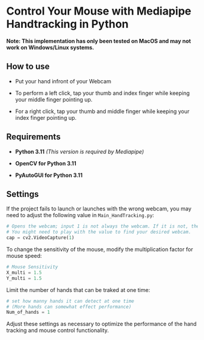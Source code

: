 # Control Your Mouse with Mediapipe Handtracking in Python

**Note: This implementation has only been tested on MacOS and may not work on Windows/Linux systems.**

## How to use

* Put your hand infront of your Webcam

* To perform a left click, tap your thumb and index finger while keeping your middle finger pointing up.
* For a right click, tap your thumb and middle finger while keeping your index finger pointing up.
  
## Requirements

* **Python 3.11** _(This version is required by Mediapipe)_

* **OpenCV for Python 3.11**

* **PyAutoGUI for Python 3.11**

## Settings

If the project fails to launch or launches with the wrong webcam, you may need to adjust the following value in `Main_HandTracking.py`:

```python
# Opens the webcam; input 1 is not always the webcam. If it is not, the project will not launch.
# You might need to play with the value to find your desired webcam.
cap = cv2.VideoCapture(1)
```

To change the sensitivity of the mouse, modify the multiplication factor for mouse speed:

```python
# Mouse Sensitivity
X_multi = 1.5
Y_multi = 1.5
```
Limit the number of hands that can be traked at one time:
```python
# set how manny hands it can detect at one time
# (More hands can somewhat effect performance)
Num_of_hands = 1
```


Adjust these settings as necessary to optimize the performance of the hand tracking and mouse control functionality.
